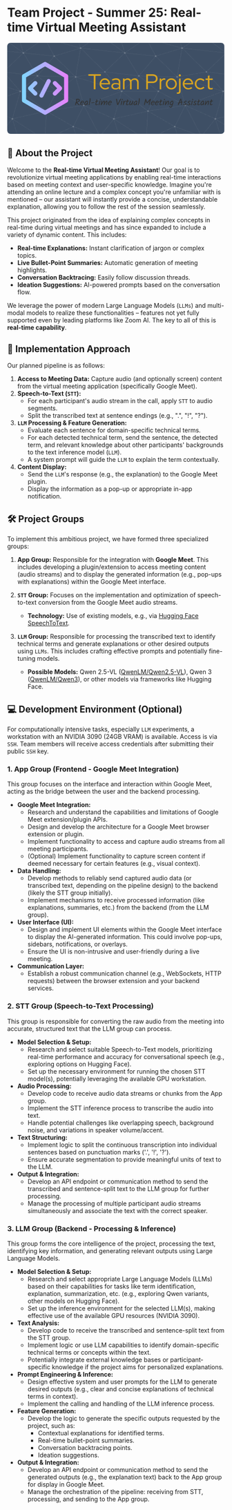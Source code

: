 # Team Project - Summer 25: Real-time Virtual Meeting Assistant
![Header](./header.png)

## 🌟 About the Project

Welcome to the **Real-time Virtual Meeting Assistant**! Our goal is to revolutionize virtual meeting applications by enabling real-time interactions based on meeting context and user-specific knowledge. Imagine you're attending an online lecture and a complex concept you're unfamiliar with is mentioned – our assistant will instantly provide a concise, understandable explanation, allowing you to follow the rest of the session seamlessly.

This project originated from the idea of explaining complex concepts in real-time during virtual meetings and has since expanded to include a variety of dynamic content. This includes:

* **Real-time Explanations:** Instant clarification of jargon or complex topics.
* **Live Bullet-Point Summaries:** Automatic generation of meeting highlights.
* **Conversation Backtracing:** Easily follow discussion threads.
* **Ideation Suggestions:** AI-powered prompts based on the conversation flow.

We leverage the power of modern Large Language Models (`LLMs`) and multi-modal models to realize these functionalities – features not yet fully supported even by leading platforms like Zoom AI. The key to all of this is **real-time capability**.

## 🚀 Implementation Approach

Our planned pipeline is as follows:

1.  **Access to Meeting Data:** Capture audio (and optionally screen) content from the virtual meeting application (specifically Google Meet).
2.  **Speech-to-Text (`STT`):**
    * For each participant's audio stream in the call, apply `STT` to audio segments.
    * Split the transcribed text at sentence endings (e.g., ".", "!", "?").
3.  **`LLM` Processing & Feature Generation:**
    * Evaluate each sentence for domain-specific technical terms.
    * For each detected technical term, send the sentence, the detected term, and relevant knowledge about other participants' backgrounds to the text inference model (`LLM`).
    * A system prompt will guide the `LLM` to explain the term contextually.
4.  **Content Display:**
    * Send the `LLM`'s response (e.g., the explanation) to the Google Meet plugin.
    * Display the information as a pop-up or appropriate in-app notification.

## 🛠️ Project Groups

To implement this ambitious project, we have formed three specialized groups:

1.  **App Group:** Responsible for the integration with **Google Meet**. This includes developing a plugin/extension to access meeting content (audio streams) and to display the generated information (e.g., pop-ups with explanations) within the Google Meet interface.

2.  **`STT` Group:** Focuses on the implementation and optimization of speech-to-text conversion from the Google Meet audio streams.
    * **Technology:** Use of existing models, e.g., via [Hugging Face SpeechToText](https://huggingface.co/docs/transformers/en/model_doc/speech_to_text).

3.  **`LLM` Group:** Responsible for processing the transcribed text to identify technical terms and generate explanations or other desired outputs using `LLMs`. This includes crafting effective prompts and potentially fine-tuning models.
    * **Possible Models:** Qwen 2.5-VL ([QwenLM/Qwen2.5-VL](https://github.com/QwenLM/Qwen2.5-VL)), Qwen 3 ([QwenLM/Qwen3](https://github.com/QwenLM/Qwen3)), or other models via frameworks like Hugging Face.

## 💻 Development Environment (Optional)

For computationally intensive tasks, especially `LLM` experiments, a workstation with an NVIDIA 3090 (24GB VRAM) is available. Access is via `SSH`. Team members will receive access credentials after submitting their public `SSH` key.


### 1. App Group (Frontend - Google Meet Integration)

This group focuses on the interface and interaction within Google Meet, acting as the bridge between the user and the backend processing.

* **Google Meet Integration:**
    * Research and understand the capabilities and limitations of Google Meet extension/plugin APIs.
    * Design and develop the architecture for a Google Meet browser extension or plugin.
    * Implement functionality to access and capture audio streams from all meeting participants.
    * (Optional) Implement functionality to capture screen content if deemed necessary for certain features (e.g., visual context).
* **Data Handling:**
    * Develop methods to reliably send captured audio data (or transcribed text, depending on the pipeline design) to the backend (likely the STT group initially).
    * Implement mechanisms to receive processed information (like explanations, summaries, etc.) from the backend (from the LLM group).
* **User Interface (UI):**
    * Design and implement UI elements within the Google Meet interface to display the AI-generated information. This could involve pop-ups, sidebars, notifications, or overlays.
    * Ensure the UI is non-intrusive and user-friendly during a live meeting.
* **Communication Layer:**
    * Establish a robust communication channel (e.g., WebSockets, HTTP requests) between the browser extension and your backend services.

### 2. STT Group (Speech-to-Text Processing)

This group is responsible for converting the raw audio from the meeting into accurate, structured text that the LLM group can process.

* **Model Selection & Setup:**
    * Research and select suitable Speech-to-Text models, prioritizing real-time performance and accuracy for conversational speech (e.g., exploring options on Hugging Face).
    * Set up the necessary environment for running the chosen STT model(s), potentially leveraging the available GPU workstation.
* **Audio Processing:**
    * Develop code to receive audio data streams or chunks from the App group.
    * Implement the STT inference process to transcribe the audio into text.
    * Handle potential challenges like overlapping speech, background noise, and variations in speaker volume/accent.
* **Text Structuring:**
    * Implement logic to split the continuous transcription into individual sentences based on punctuation marks ('.', '!', '?').
    * Ensure accurate segmentation to provide meaningful units of text to the LLM.
* **Output & Integration:**
    * Develop an API endpoint or communication method to send the transcribed and sentence-split text to the LLM group for further processing.
    * Manage the processing of multiple participant audio streams simultaneously and associate the text with the correct speaker.

### 3. LLM Group (Backend - Processing & Inference)

This group forms the core intelligence of the project, processing the text, identifying key information, and generating relevant outputs using Large Language Models.

* **Model Selection & Setup:**
    * Research and select appropriate Large Language Models (LLMs) based on their capabilities for tasks like term identification, explanation, summarization, etc. (e.g., exploring Qwen variants, other models on Hugging Face).
    * Set up the inference environment for the selected LLM(s), making effective use of the available GPU resources (NVIDIA 3090).
* **Text Analysis:**
    * Develop code to receive the transcribed and sentence-split text from the STT group.
    * Implement logic or use LLM capabilities to identify domain-specific technical terms or concepts within the text.
    * Potentially integrate external knowledge bases or participant-specific knowledge if the project aims for personalized explanations.
* **Prompt Engineering & Inference:**
    * Design effective system and user prompts for the LLM to generate desired outputs (e.g., clear and concise explanations of technical terms in context).
    * Implement the calling and handling of the LLM inference process.
* **Feature Generation:**
    * Develop the logic to generate the specific outputs requested by the project, such as:
        * Contextual explanations for identified terms.
        * Real-time bullet-point summaries.
        * Conversation backtracing points.
        * Ideation suggestions.
* **Output & Integration:**
    * Develop an API endpoint or communication method to send the generated outputs (e.g., the explanation text) back to the App group for display in Google Meet.
    * Manage the orchestration of the pipeline: receiving from STT, processing, and sending to the App group.

